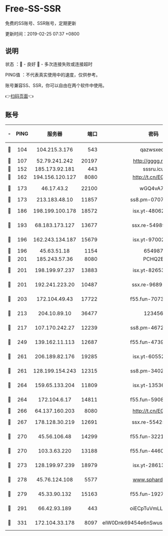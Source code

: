 # Free-SS-SSR

免费的SS账号、SSR账号，定期更新

更新时间：2019-02-25 07:37 +0800

## 说明

状态     ：🙂 - 良好 🙁 - 多次连接失败或连接超时

PING值   ：不代表真实使用中的速度，仅供参考。

账号兼容SS、SSR，你可以自由在两个软件中使用。

👉[扫码页面](https://liesauer.github.io/free-ss-ssr.github.io/)👈

## 账号

|-|PING|服务器|端口|密码|加密方式|区域|
|:----:|:----:|:-----:|-----:|:----:|:----:|:----:|
|🙂|104|104.215.3.176|543|qazwsxedc|aes-256-gcm|JP|
|🙂|107|52.79.241.242|20197|http://gggg.rocks|chacha20|KR|
|🙂|152|185.173.92.181|443|sssru.icu|rc4-md5|RU|
|🙂|162|194.156.120.127|8080|http://t.cn/EGJIyrl|rc4-md5|RU|
|🙂|173|46.17.43.2|22100|wGQ4vA7D|aes-256-gcm|RU|
|🙂|173|213.183.48.10|11857|ss8.pm-07077864|rc4-md5|RU|
|🙂|186|198.199.100.178|18572|isx.yt-48062937|aes-256-cfb|US|
|🙂|193|68.183.173.127|13677|ssx.re-54989679|aes-256-cfb|US|
|🙂|196|162.243.134.187|15679|isx.yt-97002666|aes-256-cfb|US|
|🙂|196|45.63.51.18|1154|654987|chacha20|US|
|🙂|201|185.243.57.36|8080|PCHQ2E|rc4-md5|US|
|🙂|201|198.199.97.237|13883|isx.yt-82653144|aes-256-cfb|US|
|🙂|201|192.241.223.20|10487|ssx.re-96891906|aes-256-cfb|US|
|🙂|203|172.104.49.43|17722|f55.fun-70732779|aes-256-cfb|SG|
|🙂|213|204.10.89.10|36477|123456|aes-256-cfb|US|
|🙂|217|107.170.242.27|12239|ss8.pm-46728067|aes-256-cfb|US|
|🙂|249|139.162.11.113|12687|f55.fun-47392375|aes-256-cfb|SG|
|🙂|261|206.189.82.176|19285|isx.yt-60552819|aes-256-cfb|SG|
|🙂|261|128.199.154.243|12315|ss8.pm-34025795|aes-256-cfb|SG|
|🙂|264|159.65.133.204|11809|isx.yt-13536858|aes-256-cfb|SG|
|🙂|264|172.104.6.17|14811|f55.fun-59087446|aes-256-cfb|US|
|🙂|266|64.137.160.203|8080|http://t.cn/EGJIyrl|rc4-md5|CA|
|🙂|267|178.128.30.219|12691|ssx.re-55425348|aes-256-cfb|SG|
|🙂|270|45.56.106.48|14299|f55.fun-32217905|aes-256-cfb|US|
|🙂|270|103.3.63.220|13188|f55.fun-44609917|aes-256-cfb|SG|
|🙂|273|128.199.97.239|18979|isx.yt-28613009|aes-256-cfb|SG|
|🙂|278|45.76.124.108|5577|www.sphard.com|aes-256-cfb|AU|
|🙂|279|45.33.90.132|15163|f55.fun-19270599|aes-256-cfb|US|
|🙂|291|66.42.93.189|443|oiECpTuVmLLxk4Ts|aes-256-cfb|US|
|🙂|331|172.104.33.178|8097|eIW0Dnk69454e6nSwuspv9DmS201tQ0D|aes-256-cfb|SG|
